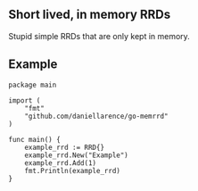 Short lived, in memory RRDs
---------------------------------

Stupid simple RRDs that are only kept in memory.

Example
-------

    package main

	import (
		"fmt"
		"github.com/daniellarence/go-memrrd"
	)

	func main() {
		example_rrd := RRD{}
		example_rrd.New("Example")
		example_rrd.Add(1)
		fmt.Println(example_rrd)
	}
